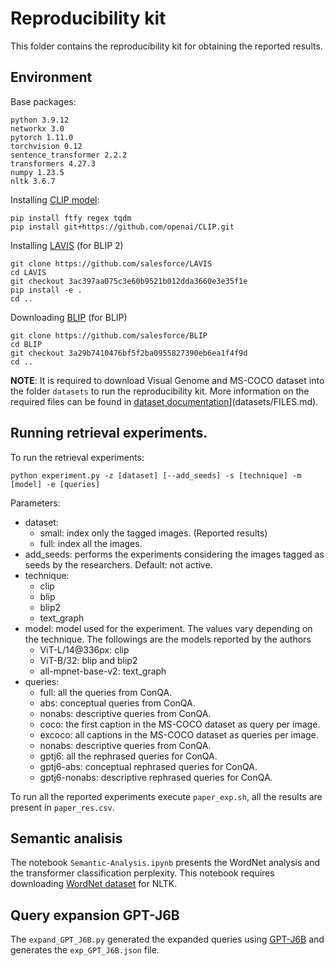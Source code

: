 # Reproducibility kit

This folder contains the reproducibility kit for obtaining the reported results.

## Environment 

Base packages:
```
python 3.9.12 
networkx 3.0
pytorch 1.11.0
torchvision 0.12
sentence_transformer 2.2.2
transformers 4.27.3
numpy 1.23.5
nltk 3.6.7
```

Installing [CLIP model](https://github.com/openai/CLIP): 
```
pip install ftfy regex tqdm
pip install git+https://github.com/openai/CLIP.git
```

Installing [LAVIS](https://github.com/salesforce/LAVIS) (for BLIP 2)
```
git clone https://github.com/salesforce/LAVIS
cd LAVIS
git checkout 3ac397aa075c3e60b9521b012dda3660e3e35f1e
pip install -e .
cd ..
```

Downloading [BLIP](https://github.com/salesforce/BLIP) (for BLIP)
```
git clone https://github.com/salesforce/BLIP
cd BLIP 
git checkout 3a29b7410476bf5f2ba0955827390eb6ea1f4f9d
cd ..
```

**NOTE**: It is required to download Visual Genome and MS-COCO dataset into the folder `datasets` to run the reproducibility kit. More information on the required files can be found in [dataset documentation](datasets/FILES.md)](datasets/FILES.md).

## Running retrieval experiments.

To run the retrieval experiments:

```
python experiment.py -z [dataset] [--add_seeds] -s [technique] -m [model] -e [queries]
```

Parameters:
* dataset:
  * small: index only the tagged images. (Reported results)
  * full: index all the images.
* add_seeds: performs the experiments considering the images tagged as seeds by the researchers. Default: not active.
* technique:
  * clip
  * blip
  * blip2
  * text_graph
* model: model used for the experiment. The values vary depending on the technique. The followings are the models reported by the authors
  * ViT-L/14@336px: clip
  * ViT-B/32: blip and blip2
  * all-mpnet-base-v2: text_graph
* queries:
  * full: all the queries from ConQA.
  * abs: conceptual queries from ConQA.
  * nonabs: descriptive queries from ConQA.
  * coco: the first caption in the MS-COCO dataset as query per image.
  * excoco: all captions in the MS-COCO dataset as queries per image.
  * nonabs: descriptive queries from ConQA.
  * gptj6: all the rephrased queries for ConQA.
  * gptj6-abs: conceptual rephrased queries for ConQA.
  * gptj6-nonabs: descriptive rephrased queries for ConQA.

To run all the reported experiments execute `paper_exp.sh`, all the results are present in `paper_res.csv`.

## Semantic analisis

The notebook `Semantic-Analysis.ipynb` presents the WordNet analysis and the transformer classification perplexity. This notebook requires downloading [WordNet dataset](https://www.nltk.org/data.html) for NLTK.

## Query expansion GPT-J6B

The `expand_GPT_J6B.py` generated the expanded queries using [GPT-J6B](https://huggingface.co/EleutherAI/gpt-j-6b) and generates the `exp_GPT_J6B.json` file.



